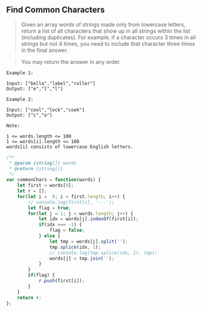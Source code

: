 ## Find Common Characters

> Given an array words of strings made only from lowercase letters, return a list of all characters that show up in all strings within the list (including duplicates).  For example, if a character occurs 3 times in all strings but not 4 times, you need to include that character three times in the final answer.

> You may return the answer in any order.


```
Example 1:

Input: ["bella","label","roller"]
Output: ["e","l","l"]
```

```
Example 2:

Input: ["cool","lock","cook"]
Output: ["c","o"]
```

```
Note:

1 <= words.length <= 100
1 <= words[i].length <= 100
words[i] consists of lowercase English letters.
```
```js
/**
 * @param {string[]} words
 * @return {string[]}
 */
var commonChars = function(words) {
    let first = words[0];
    let r = [];
    for(let i =  0; i < first.length; i++) {
        // console.log(first[i], '---');
        let flag = true;
        for(let j = 1; j < words.length; j++) {
            let idx = words[j].indexOf(first[i]);
            if(idx === -1) {
                flag = false;
            } else {
                let tmp = words[j].split('');
                tmp.splice(idx, 1);
                // console.log(tmp.splice(idx, 1), tmp);
                words[j] = tmp.join('');
            }
        }
        if(flag) {
            r.push(first[i]);
        }
    }
    return r;
};
```
